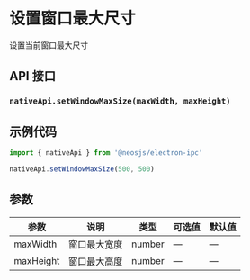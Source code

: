# 设置窗口最大尺寸

设置当前窗口最大尺寸

## API 接口

### `nativeApi.setWindowMaxSize(maxWidth, maxHeight)`

## 示例代码

```js
import { nativeApi } from '@neosjs/electron-ipc'

nativeApi.setWindowMaxSize(500, 500)
```

## 参数

| 参数      | 说明         | 类型   | 可选值 | 默认值 |
| --------- | ------------ | ------ | ------ | ------ |
| maxWidth  | 窗口最大宽度 | number | —      | —      |
| maxHeight | 窗口最大高度 | number | —      | —      |

